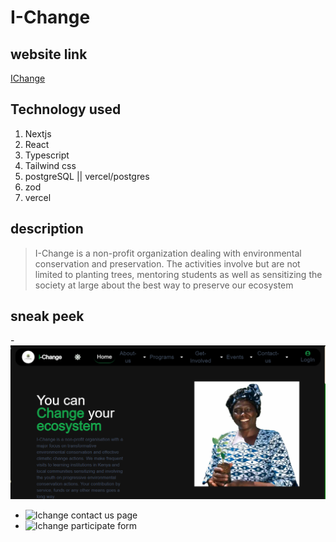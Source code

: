 # I-Change
## website link
[IChange](https://www.i-change.vercel.app)
## Technology used  
1. Nextjs
2. React
3. Typescript
4. Tailwind css
5. postgreSQL || vercel/postgres
6. zod
7. vercel
## description
   > I-Change is a non-profit organization dealing with environmental conservation and preservation. The activities involve but are not limited to planting trees, mentoring students as well as sensitizing the society at large about the best way to preserve our ecosystem
## sneak peek
   -![IChange landing page](landingPage.PNG)
   - ![Ichange contact us page]()
   - ![Ichange participate form]()


  
